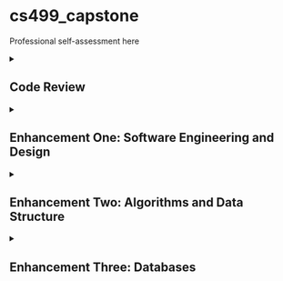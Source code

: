 # cs499_capstone
Professional self-assessment here

<details close>
<summary>
  <h2>Code Review</h2>
</summary>
<iframe width="560" height="315" src="https://www.youtube.com/embed/xiE6kq0efdw?si=bP_jDyBY5pIpI4KI" title="YouTube video player" frameborder="0" allow="accelerometer; autoplay; clipboard-write; encrypted-media; gyroscope; picture-in-picture; web-share" referrerpolicy="strict-origin-when-cross-origin" allowfullscreen></iframe>
</details>

<details close>
  <summary>
    <h2>Enhancement One: Software Engineering and Design</h2>
  </summary>
      I rewrote the code from C++ into Java and created separate classes for a more modular design. Successfully transferring the code between these two languages showcased my ability to first understand the logic of how the code works as well as my understanding of the syntax between the two languages to achieve parity between the original artifact and the enhancement. Creating separate classes showcases my understanding and implementing best practices for Object Oriented Programming (OOP).

<details markdown="block" close>
```cpp
int main() {
int answer = 0;
int loginAttempts = 0; //Keeps track of number of attempts.
int choice = 0; //Default value for choice menu.
int MAX_ATTEMPTS = 3; //Constant for maximum login attempts
cout << "A Ty Simpson Product.\n" << "Hello! Welcome to Our Investment Company\n";
while (answer != 1){
	if (loginAttempts == MAX_ATTEMPTS){ //Once loginAttempts equals MAX_ATTEMPTs, exit the program
		cout << "You have exceeded the maximum number of login attempts. Goodbye." << endl;
			return 0;
		}
		answer = CheckUserPermissionAccess();
		if(answer == 1){
			break;
		}
		else {
			cout << "Invalid Password. Please try again\n";
			loginAttempts++; // At each login fail, increment loginAttempts by 1
			cout << "Attempt " << loginAttempts << " / " << MAX_ATTEMPTS << "\n"; //Print message to alert user of number of attempts
		}
	}
	while (choice != 3){
		cout << "What would you like to do?\n";
		cout << "DISPLAY the client list (enter 1)\n";
		cout << "CHANGE a client's choice (enter 2)\n";
		cout << "Exit the program. (enter 3)\n";
		choice = ValidateNumericInput(); //Ensures user input is a numeric value.
		cout << "You chose " << choice << "\n";
		/*
		 * Switch statement to limit what choices a user can make, tied to the menu options.
		 * Ideal for this particular scenario - with a preset limit of user choices.
		 */
		switch(choice){
			case 1:
				DisplayInfo();
				break;
			case 2:
				ChangeCustomerChoice();
				break;
			case 3:
				cout << "Good-bye" << endl;
				return 1;
				break;
			default:
				cout << "You have selected an invalid option. Please select and option 1-3." << endl;
				break;
		}
	}
 ```
														      </details>

Through these enhancements, I have met the course objectives that I planned to meet in Module One which I have listed below:  

  
- Demonstrate an ability to use well-founded and innovative techniques, skills, and tools in computing practices for the purpose of implementing computer solutions that deliver value and accomplish industry-specific goals.
- Develop a security mindset that anticipates adversarial exploits in software architecture and designs to expose potential vulnerabilities, mitigate design flaws, and ensure privacy and enhanced security of data and resources.
  
I really enjoyed making these initial enhancements, and it went a lot smoother than I anticipated. I had to brush up on Java again, since many of my past courses used C++. One of the main challenges I faced was understanding how input worked in Java versus C++ using the Scanner class.

</details>

<details close>
  <summary>
    <h2>Enhancement Two: Algorithms and Data Structure</h2>
  </summary>
  Add Narrative
</details>


<details close>
  <summary>
   <h2>Enhancement Three: Databases</h2>
  </summary>
  Add narrative
</details>
